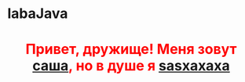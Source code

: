 # labaJava
<h1 align="center" style="color: red">Привет, дружище! Меня зовут <a href="https://vk.com/sasxaxaxa" target="_blank">саша</a>, но в душе я <a href="https://t.me/sasxaxaxa" target="_blank">sasxaxaxa</a></h1>
<!-- <img src="" height="32"/></h1> -->
<h3 align="center"></h3>
